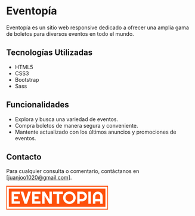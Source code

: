 # Eventopía

Eventopía es un sitio web responsive dedicado a ofrecer una amplia gama de boletos para diversos eventos en todo el mundo.

## Tecnologías Utilizadas

- HTML5
- CSS3
- Bootstrap
- Sass

## Funcionalidades

- Explora y busca una variedad de eventos.
- Compra boletos de manera segura y conveniente.
- Mantente actualizado con los últimos anuncios y promociones de eventos.

## Contacto

Para cualquier consulta o comentario, contáctanos en [juanjoo1020@gmail.com].

![Logo de Eventopía](assets/img/logo-naranja.png)
